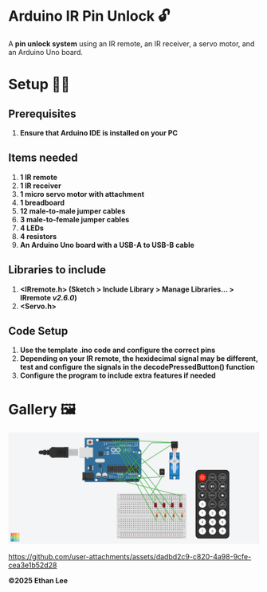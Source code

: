 # Arduino IR Pin Unlock 🔓
A **pin unlock system** using an IR remote, an IR receiver, a servo motor, and an Arduino Uno board.

# Setup 🧑‍💻
## Prerequisites
1. **Ensure that Arduino IDE is installed on your PC**

## Items needed
1. **1 IR remote**
2. **1 IR receiver**
3. **1 micro servo motor with attachment**
4. **1 breadboard**
5. **12 male-to-male jumper cables**
6. **3 male-to-female jumper cables**
7. **4 LEDs**
8. **4 resistors**
9. **An Arduino Uno board with a USB-A to USB-B cable**

## Libraries to include
1. **<IRremote.h> (Sketch > Include Library > Manage Libraries... > IRremote *v2.6.0*)**
2. **<Servo.h>**

## Code Setup
1. **Use the template .ino code and configure the correct pins**
2. **Depending on your IR remote, the hexidecimal signal may be different, test and configure the signals in the decodePressedButton() function**
3. **Configure the program to include extra features if needed**

# Gallery 🖼️
<img src="https://raw.githubusercontent.com/ingStudiosOfficial/arduino-ir-pin-unlock/refs/heads/main/Arduino%20IR%20Pin%20Unlock.png">

https://github.com/user-attachments/assets/dadbd2c9-c820-4a98-9cfe-cea3e1b52d28

**©2025 Ethan Lee**
